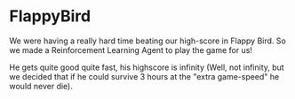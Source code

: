 # FlappyBird

We were having a really hard time beating our high-score in Flappy Bird. So we made a Reinforcement Learning Agent to play the game for us!

He gets quite good quite fast, his highscore is infinity (Well, not infinity, but we decided that if he could survive 3 hours at the "extra game-speed" he would never die). 
